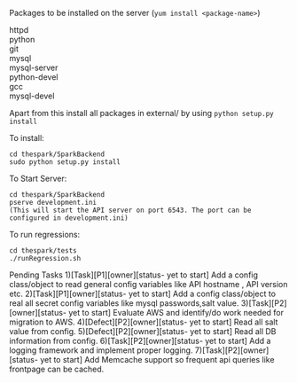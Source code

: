 Packages to be installed on the server (`yum install <package-name>`)

httpd  
python  
git  
mysql  
mysql-server    
python-devel  
gcc  
mysql-devel  

Apart from this install all packages in external/ by using `python setup.py install`

To install:

    cd thespark/SparkBackend
    sudo python setup.py install

To Start Server:

    cd thespark/SparkBackend
    pserve development.ini
    (This will start the API server on port 6543. The port can be configured in development.ini)

To run regressions:
 
    cd thespark/tests
    ./runRegression.sh

Pending Tasks
1)[Task][P1][owner][status- yet to start] Add a config class/object to read general config variables like API hostname , API version etc. 
2)[Task][P1][owner][status- yet to start] Add a config class/object to real all secret config variables like mysql passwords,salt value. 
3)[Task][P2][owner][status- yet to start] Evaluate AWS and identify/do work needed for migration to AWS.
4)[Defect][P2][owner][status- yet to start] Read all salt value from config.
5)[Defect][P2][owner][status- yet to start] Read all DB information from config.
6)[Task][P2][owner][status- yet to start] Add a logging framework and implement proper logging.
7)[Task][P2][owner][status- yet to start] Add Memcache support so frequent api queries like frontpage can be cached. 